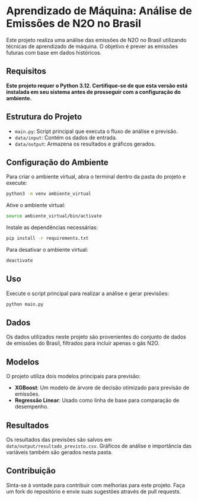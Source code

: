 # Aprendizado de Máquina: Análise de Emissões de N2O no Brasil

Este projeto realiza uma análise das emissões de N2O no Brasil utilizando técnicas de aprendizado de máquina. O objetivo é prever as emissões futuras com base em dados históricos.

## **Requisitos**

**Este projeto requer o Python 3.12. Certifique-se de que esta versão está instalada em seu sistema antes de prosseguir com a configuração do ambiente.**

## Estrutura do Projeto

- `main.py`: Script principal que executa o fluxo de análise e previsão.
- `data/input`: Contém os dados de entrada.
- `data/output`: Armazena os resultados e gráficos gerados.

## Configuração do Ambiente

Para criar o ambiente virtual, abra o terminal dentro da pasta do projeto e execute:

```bash
python3 -m venv ambiente_virtual
```

Ative o ambiente virtual:

```bash
source ambiente_virtual/bin/activate
```

Instale as dependências necessárias:

```bash
pip install -r requirements.txt
```

Para desativar o ambiente virtual:

```bash
deactivate
```

## Uso

Execute o script principal para realizar a análise e gerar previsões:

```bash
python main.py
```

## Dados

Os dados utilizados neste projeto são provenientes do conjunto de dados de emissões do Brasil, filtrados para incluir apenas o gás N2O.

## Modelos

O projeto utiliza dois modelos principais para previsão:

- **XGBoost**: Um modelo de árvore de decisão otimizado para previsão de emissões.
- **Regressão Linear**: Usado como linha de base para comparação de desempenho.

## Resultados

Os resultados das previsões são salvos em `data/output/resultado_previsto.csv`. Gráficos de análise e importância das variáveis também são gerados nesta pasta.

## Contribuição

Sinta-se à vontade para contribuir com melhorias para este projeto. Faça um fork do repositório e envie suas sugestões através de pull requests.
